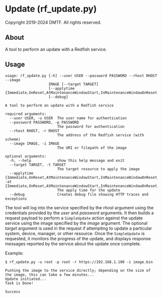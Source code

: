 # Update (rf_update.py)

Copyright 2019-2024 DMTF.  All rights reserved.

## About

A tool to perform an update with a Redfish service.

## Usage

```
usage: rf_update.py [-h] --user USER --password PASSWORD --rhost RHOST --image
                    IMAGE [--target TARGET]
                    [--applytime {Immediate,OnReset,AtMaintenanceWindowStart,InMaintenanceWindowOnReset,OnStartUpdateRequest}]
                    [--debug]

A tool to perform an update with a Redfish service

required arguments:
  --user USER, -u USER  The user name for authentication
  --password PASSWORD, -p PASSWORD
                        The password for authentication
  --rhost RHOST, -r RHOST
                        The address of the Redfish service (with scheme)
  --image IMAGE, -i IMAGE
                        The URI or filepath of the image

optional arguments:
  -h, --help            show this help message and exit
  --target TARGET, -t TARGET
                        The target resource to apply the image
  --applytime {Immediate,OnReset,AtMaintenanceWindowStart,InMaintenanceWindowOnReset,OnStartUpdateRequest}, -at {Immediate,OnReset,AtMaintenanceWindowStart,InMaintenanceWindowOnReset,OnStartUpdateRequest}
                        The apply time for the update
  --debug               Creates debug file showing HTTP traces and exceptions
```

The tool will log into the service specified by the *rhost* argument using the credentials provided by the *user* and *password* arguments.
It then builds a request payload to perform a `SimpleUpdate` action against the update service using the image specified by the *image* argument.
The optional *target* argument is used in the request if attempting to update a particular system, device, manager, or other resource.
Once the `SimpleUpdate` is requested, it monitors the progress of the update, and displays response messages reported by the service about the update once complete.

Example:

```
$ rf_update.py -u root -p root -r https://192.168.1.100 -i image.bin

Pushing the image to the service directly; depending on the size of the image, this can take a few minutes...
Update initiated...
Task is Done!

Success
```
